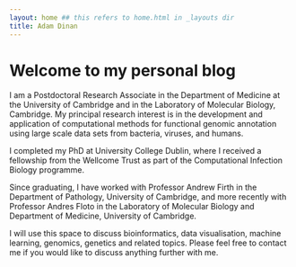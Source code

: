 ```yaml
---
layout: home ## this refers to home.html in _layouts dir
title: Adam Dinan
---
```



# Welcome to my personal blog

I am a Postdoctoral Research Associate in the Department of Medicine at the University of Cambridge and in the Laboratory of Molecular Biology, Cambridge.
My principal research interest is in the development and application of computational methods for functional genomic annotation using large scale data sets
from bacteria, viruses, and humans.

I completed my PhD at University College Dublin, where I received a fellowship from the Wellcome Trust as part of the Computational Infection Biology
programme.

Since graduating, I have worked with Professor Andrew Firth in the Department of Pathology, University of Cambridge, and more recently with Professor
Andres Floto in the Laboratory of Molecular Biology and Department of Medicine, University of Cambridge.

I will use this space to discuss bioinformatics, data visualisation, machine learning, genomics, genetics and related topics. Please feel free to contact me if you
would like to discuss anything further with me.
